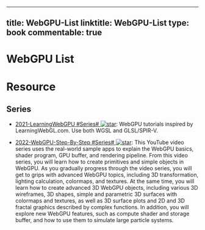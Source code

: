
---
title: WebGPU-List
linktitle: WebGPU-List
type: book
commentable: true
---

# WebGPU List

# Resource

## Series

- [2021-LearningWebGPU #Series# ![star](https://img.shields.io/github/stars/hjlld/LearningWebGPU)](https://github.com/hjlld/LearningWebGPU): WebGPU tutorials inspired by LearningWebGL.com. Use both WGSL and GLSL/SPIR-V.

- [2022-WebGPU-Step-By-Step #Series# ![star](https://img.shields.io/github/stars/jack1232/WebGPU-Step-By-Step)](https://github.com/jack1232/WebGPU-Step-By-Step): This YouTube video series uses the real-world sample apps to explain the WebGPU basics, shader program, GPU buffer, and rendering pipeline. From this video series, you will learn how to create primitives and simple objects in WebGPU. As you gradually progress through the video series, you will get to grips with advanced WebGPU topics, including 3D transformation, lighting calculation, colormaps, and textures. At the same time, you will learn how to create advanced 3D WebGPU objects, including various 3D wireframes, 3D shapes, simple and parametric 3D surfaces with colormaps and textures, as well as 3D surface plots and 2D and 3D fractal graphics described by complex functions. In addition, you will explore new WebGPU features, such as compute shader and storage buffer, and how to use them to simulate large particle systems.

    